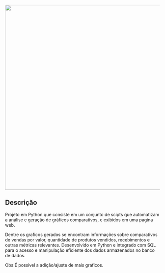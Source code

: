 <p align="center">
  <img width="600" src="img/to_readme/demo_graphics.gif">
</p>

## Descrição
Projeto em Python que consiste em um conjunto de scipts que automatizam a análise e geração de gráficos comparativos, e exibidos em uma pagina web. 

Dentre os graficos gerados se encontram informações sobre comparativos de vendas por valor, quantidade de produtos vendidos, recebimentos e outras métricas relevantes. Desenvolvido em Python e integrado com SQL para o acesso e manipulação eficiente dos dados armazenados no banco de dados.

Obs:É possivel a adição/ajuste de mais graficos.
